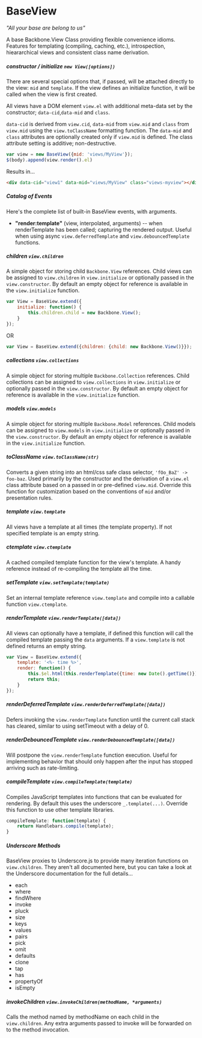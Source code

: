 # BaseView
*"All your base are belong to us"*

A base Backbone.View Class providing flexible convenience idioms. Features for templating (compiling, caching, etc.), introspection, hieararchical views and consistent class name derivation.

##### constructor / initialize `new View([options])`

There are several special options that, if passed, will be attached directly to the view: `mid` and `template`. If the view defines an initialize function, it will be called when the view is first created. 

All views have a DOM element `view.el` with additional meta-data set by the constructor; `data-cid`,`data-mid` and `class`. 

`data-cid` is derived from `view.cid`, `data-mid` from `view.mid` and `class` from `view.mid` using the `view.toClassName` formatting function. The `data-mid` and `class` attributes are optionally created only if `view.mid` is defined. The class attribute setting is additive; non-destructive.

```js
var view = new BaseView({mid: 'views/MyView'});
$(body).append(view.render().el)
```
Results in...
```html
<div data-cid="view1" data-mid="views/MyView" class="views-myview"></div>
```

##### Catalog of Events 
Here's the complete list of built-in BaseView events, with arguments.

* **"render:template"** (view, interpolated, arguments) -- when renderTemplate has been called; capturing the rendered output. Useful when using async `view.deferredTemplate` and `view.debouncedTemplate` functions.

##### children `view.children`

A simple object for storing child `Backbone.View` references. Child views can be assigned to `view.children` in `view.initialize` or optionally passed in the `view.constructor`. By default an empty object for reference is available in the `view.initialize` function.

```js
var View = BaseView.extend({
    initialize: function() {
        this.children.child = new Backbone.View();  
    }
});
```
OR
```js
var View = BaseView.extend({children: {child: new Backbone.View()}});
```

##### collections `view.collections`

A simple object for storing multiple `Backbone.Collection` references. Child collections can be assigned to `view.collections` in `view.initialize` or optionally passed in the `view.constructor`. By default an empty object for reference is available in the `view.initialize` function.

##### models `view.models`

A simple object for storing multiple `Backbone.Model` references. Child models can be assigned to `view.models` in `view.initialize` or optionally passed in the `view.constructor`. By default an empty object for reference is available in the `view.initialize` function.

##### toClassName `view.toClassName(str)`

Converts a given string into an html/css safe class selector, `'fOo_BaZ' -> foo-baz`. Used primarily by the constructor and the derivation of a `view.el` class attribute based on a passed in or pre-defined `view.mid`. Override this function for customization based on the conventions of `mid` and/or presentation rules.

##### template `view.template`
All views have a template at all times (the template property). If not specified template is an empty string.

##### ctemplate `view.ctemplate`
A cached compiled template function for the view's template. A handy reference instead of re-compiling the template all the time.

##### setTemplate `view.setTemplate(template)`

Set an internal template reference `view.template` and compile into a callable function `view.ctemplate`.

##### renderTemplate `view.renderTemplate([data])`

All views can optionally have a template, if defined this function will call the compiled template passing the `data` arguments. If a `view.template` is not defined returns an empty string.   

```js
var View = BaseView.extend({
    template: '<%- time %>',
    render: function() {
        this.$el.html(this.renderTemplate({time: new Date().getTime()});
        return this;
    }
});
```

##### renderDeferredTemplate `view.renderDeferredTemplate([data])`

Defers invoking the `view.renderTemplate` function until the current call stack has cleared, similar to using setTimeout with a delay of 0.

##### renderDebouncedTemplate `view.renderDebouncedTemplate([data])`

Will postpone the `view.renderTemplate` function execution. Useful for implementing behavior that should only happen after the input has stopped arriving such as rate-limiting.

##### compileTemplate `view.compileTemplate(template)`

Compiles JavaScript templates into functions that can be evaluated for rendering. By default this uses the underscore `_.template(...)`. Override this function to use other template libraries.

```js
compileTemplate: function(template) {
    return Handlebars.compile(template);
}
```

##### Underscore Methods

BaseView proxies to Underscore.js to provide many iteration functions on `view.children`. They aren't all documented here, but you can take a look at the Underscore documentation for the full details...

* each
* where
* findWhere
* invoke
* pluck
* size
* keys
* values
* pairs
* pick
* omit
* defaults
* clone
* tap
* has
* propertyOf
* isEmpty

##### invokeChildren `view.invokeChildren(methodName, *arguments)`

Calls the method named by methodName on each child in the `view.children`. Any extra arguments passed to invoke will be forwarded on to the method invocation.

 
